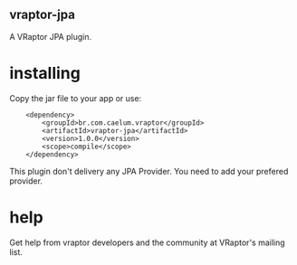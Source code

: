 ## vraptor-jpa

A VRaptor JPA plugin.

# installing

Copy the jar file to your app or use:

		<dependency>
			<groupId>br.com.caelum.vraptor</groupId>
			<artifactId>vraptor-jpa</artifactId>
			<version>1.0.0</version>
			<scope>compile</scope>
		</dependency>

This plugin don't delivery any JPA Provider. You need to add your prefered provider.

# help

Get help from vraptor developers and the community at VRaptor's mailing list.
